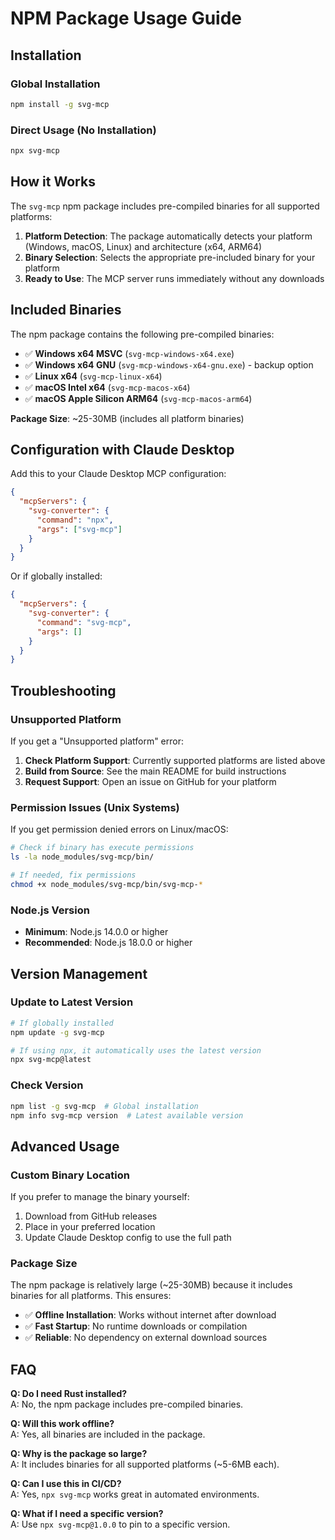 # NPM Package Usage Guide

## Installation

### Global Installation
```bash
npm install -g svg-mcp
```

### Direct Usage (No Installation)
```bash
npx svg-mcp
```

## How it Works

The `svg-mcp` npm package includes pre-compiled binaries for all supported platforms:

1. **Platform Detection**: The package automatically detects your platform (Windows, macOS, Linux) and architecture (x64, ARM64)
2. **Binary Selection**: Selects the appropriate pre-included binary for your platform
3. **Ready to Use**: The MCP server runs immediately without any downloads

## Included Binaries

The npm package contains the following pre-compiled binaries:

- ✅ **Windows x64 MSVC** (`svg-mcp-windows-x64.exe`)
- ✅ **Windows x64 GNU** (`svg-mcp-windows-x64-gnu.exe`) - backup option
- ✅ **Linux x64** (`svg-mcp-linux-x64`)
- ✅ **macOS Intel x64** (`svg-mcp-macos-x64`)
- ✅ **macOS Apple Silicon ARM64** (`svg-mcp-macos-arm64`)

**Package Size**: ~25-30MB (includes all platform binaries)

## Configuration with Claude Desktop

Add this to your Claude Desktop MCP configuration:

```json
{
  "mcpServers": {
    "svg-converter": {
      "command": "npx",
      "args": ["svg-mcp"]
    }
  }
}
```

Or if globally installed:

```json
{
  "mcpServers": {
    "svg-converter": {
      "command": "svg-mcp",
      "args": []
    }
  }
}
```

## Troubleshooting

### Unsupported Platform

If you get a "Unsupported platform" error:

1. **Check Platform Support**: Currently supported platforms are listed above
2. **Build from Source**: See the main README for build instructions
3. **Request Support**: Open an issue on GitHub for your platform

### Permission Issues (Unix Systems)

If you get permission denied errors on Linux/macOS:

```bash
# Check if binary has execute permissions
ls -la node_modules/svg-mcp/bin/

# If needed, fix permissions
chmod +x node_modules/svg-mcp/bin/svg-mcp-*
```

### Node.js Version

- **Minimum**: Node.js 14.0.0 or higher
- **Recommended**: Node.js 18.0.0 or higher

## Version Management

### Update to Latest Version

```bash
# If globally installed
npm update -g svg-mcp

# If using npx, it automatically uses the latest version
npx svg-mcp@latest
```

### Check Version

```bash
npm list -g svg-mcp  # Global installation
npm info svg-mcp version  # Latest available version
```

## Advanced Usage

### Custom Binary Location

If you prefer to manage the binary yourself:

1. Download from GitHub releases
2. Place in your preferred location
3. Update Claude Desktop config to use the full path

### Package Size

The npm package is relatively large (~25-30MB) because it includes binaries for all platforms. This ensures:

- ✅ **Offline Installation**: Works without internet after download
- ✅ **Fast Startup**: No runtime downloads or compilation
- ✅ **Reliable**: No dependency on external download sources

## FAQ

**Q: Do I need Rust installed?**  
A: No, the npm package includes pre-compiled binaries.

**Q: Will this work offline?**  
A: Yes, all binaries are included in the package.

**Q: Why is the package so large?**  
A: It includes binaries for all supported platforms (~5-6MB each).

**Q: Can I use this in CI/CD?**  
A: Yes, `npx svg-mcp` works great in automated environments.

**Q: What if I need a specific version?**  
A: Use `npx svg-mcp@1.0.0` to pin to a specific version.
